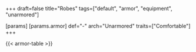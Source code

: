 +++
draft=false
title="Robes"
tags=["default", "armor", "equipment", "unarmored"]

[params]
  [params.armor]
    def="-"
    arch="Unarmored"
    traits=["Comfortable"]
+++

{{< armor-table >}}


